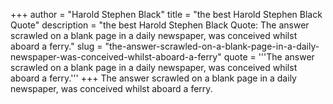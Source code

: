 +++
author = "Harold Stephen Black"
title = "the best Harold Stephen Black Quote"
description = "the best Harold Stephen Black Quote: The answer scrawled on a blank page in a daily newspaper, was conceived whilst aboard a ferry."
slug = "the-answer-scrawled-on-a-blank-page-in-a-daily-newspaper-was-conceived-whilst-aboard-a-ferry"
quote = '''The answer scrawled on a blank page in a daily newspaper, was conceived whilst aboard a ferry.'''
+++
The answer scrawled on a blank page in a daily newspaper, was conceived whilst aboard a ferry.
